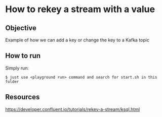# How to rekey a stream with a value

## Objective

Example of how we can add a key or change the key to a Kafka topic

## How to run

Simply run:

```
$ just use <playground run> command and search for start.sh in this folder
```

## Resources
https://developer.confluent.io/tutorials/rekey-a-stream/ksql.html
